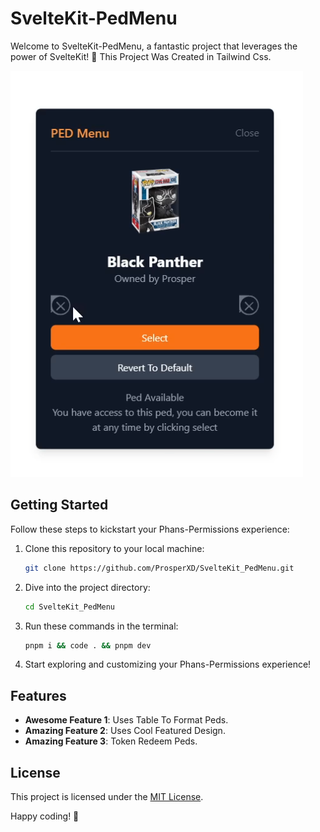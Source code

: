 # SvelteKit-PedMenu

Welcome to SvelteKit-PedMenu, a fantastic project that leverages the power of SvelteKit! 🚀
This Project Was Created in Tailwind Css.

![Project Preview](docs/preview.png) <!-- Update this path based on where you save the image -->

## Getting Started

Follow these steps to kickstart your Phans-Permissions experience:

1. Clone this repository to your local machine:

    ```bash
    git clone https://github.com/ProsperXD/SvelteKit_PedMenu.git
    ```

2. Dive into the project directory:

    ```bash
    cd SvelteKit_PedMenu
    ```

3. Run these commands in the terminal:

    ```bash
    pnpm i && code . && pnpm dev
    ```

4. Start exploring and customizing your Phans-Permissions experience!

## Features

- **Awesome Feature 1**: Uses Table To Format Peds.
- **Amazing Feature 2**: Uses Cool Featured Design.
- **Amazing Feature 3**: Token Redeem Peds.

## License

This project is licensed under the [MIT License](LICENSE.md).

Happy coding! 🎉
